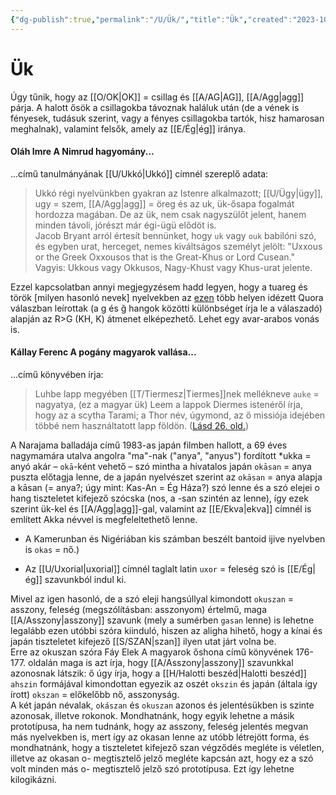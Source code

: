 ```yaml
---
{"dg-publish":true,"permalink":"/U/Ük/","title":"Ük","created":"2023-10-13T12:46","updated":"2024-12-20T10:17"}
---
```



# Ük

Úgy tűnik, hogy az [[O/OK\|OK]] = csillag és [[A/AG\|AG]], [[A/Agg\|agg]] párja. A halott ősök a csillagokba távoznak haláluk után (de a vének is fényesek, tudásuk szerint, vagy a fényes csillagokba tartók, hisz hamarosan meghalnak), valamint felsők, amely az [[E/Ég\|ég]] iránya.  

#### Oláh Imre A Nimrud hagyomány...

...című tanulmányának [[U/Ukkó\|Ukkó]] címnél szereplő adata:  
> Ukkó régi nyelvünkben gyakran az Istenre alkalmazott; [[U/Ügy\|ügy]], ugy = szem, [[A/Agg\|agg]] = öreg és az uk, ük-ősapa fogalmát hordozza magában. De az ük, nem csak nagyszülőt jelent, hanem minden távoli, jórészt már égi-ügü elődöt is.  
> Jacob Bryant arról értesít bennünket, hogy `uk` vagy `ouk` babilóni szó, és egyben urat, herceget, nemes kiváltságos személyt jelölt: "Uxxous or the Greek Oxxousos that is the Great-Khus or Lord Cusean." Vagyis: Ukkous vagy Okkusos, Nagy-Khust vagy Khus-urat jelente.  

Ezzel kapcsolatban annyi megjegyzésem hadd legyen, hogy a tuareg és török \[milyen hasonló nevek\] nyelvekben az [ezen](https://qr.ae/pN2kOQ) több helyen idézett Quora válaszban leírottak (a g és ğ hangok közötti különbséget írja le a válaszadó) alapján az R>G (KH, K) átmenet elképezhető. Lehet egy avar-arabos vonás is.  

#### Kállay Ferenc A pogány magyarok vallása...

...című könyvében írja:
> Luhbe lapp megyében [[T/Tiermesz\|Tiermes]]nek mellékneve `auke` = nagyatya, (ez a magyar ük) Leem a lappok Diermes istenéről írja, hogy az a scytha Tarami; a Thor név, úgymond, az ő missiója idejében többé nem használtatott lapp földön. ([Lásd 26. old.](zotero://open-pdf/library/items/DFI47XPY?page=26&annotation=I5E96YIB))  

A Narajama balladája című 1983-as japán filmben hallott, a 69 éves nagymamára utalva angolra "ma"-nak ("anya", "anyus") fordított \*ukka = anyó akár – `okā`-ként vehető – szó mintha a hivatalos japán `okāsan` = anya puszta előtagja lenne, de a japán nyelvészet szerint az `okāsan` = anya alapja a kāsan (= anya?; úgy mint: Kas-An = Ég Háza?) szó lenne és a szó elejei o hang tiszteletet kifejező szócska (nos, a -san szintén az lenne), így ezek szerint ük-kel és [[A/Agg\|agg]]-gal, valamint az [[E/Ekva\|ekva]] címnél is említett Akka névvel is megfeleltethető lenne.  
- A Kamerunban és Nigériában kis számban beszélt bantoid ijive nyelvben is `okas` = nő.)
  
- Az [[U/Uxorial\|uxorial]] címnél taglalt latin `uxor` = feleség szó is [[E/Ég\|ég]] szavunkból indul ki.

Mivel az igen hasonló, de a szó eleji hangsúllyal kimondott `okuszan` = asszony, feleség (megszólításban: asszonyom) értelmű, maga [[A/Asszony\|asszony]] szavunk (mely a sumérben `gasan` lenne) is lehetne legalább ezen utóbbi szóra kiinduló, hiszen az aligha hihető, hogy a kínai és japán tiszteletet kifejező [[S/SZAN\|szan]] ilyen utat járt volna be.  
Erre az okuszan szóra Fáy Elek A magyarok őshona című könyvének 176-177. oldalán maga is azt írja, hogy [[A/Asszony\|asszony]] szavunkkal azonosnak látszik: ő úgy írja, hogy a [[H/Halotti beszéd\|Halotti beszéd]] `ahszin` formájával kimondottan egyezik az oszét `okszin` és japán (általa így írott) `okszan` = előkelőbb nő, asszonyság.  
A két japán névalak, `okászan` és `okuszan` azonos és jelentésükben is szinte azonosak, illetve rokonok. Mondhatnánk, hogy egyik lehetne a másik prototípusa, ha nem tudnánk, hogy az asszony, feleség jelentés megvan más nyelvekben is, mert így az okasan lenne az utóbb létrejött forma, és mondhatnánk, hogy a tiszteletet kifejező szan végződés megléte is véletlen, illetve az okasan o- megtisztelő jelző megléte kapcsán azt, hogy ez a szó volt minden más o- megtisztelő jelző szó prototípusa. Ezt így lehetne kilogikázni.  